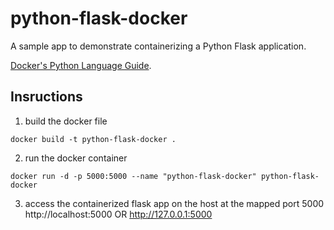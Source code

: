 # python-flask-docker

A sample app to demonstrate containerizing a Python Flask application.

[Docker's Python Language Guide](https://docs.docker.com/language/python).

## Insructions
1. build the docker file

```docker build -t python-flask-docker .```

2. run the docker container

```docker run -d -p 5000:5000 --name "python-flask-docker" python-flask-docker```

3. access the containerized flask app on the host at the mapped port 5000
http://localhost:5000 OR http://127.0.0.1:5000
